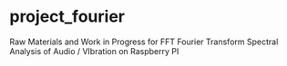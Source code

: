 # project_fourier
Raw Materials and Work in Progress for FFT Fourier Transform Spectral Analysis of Audio / VIbration on Raspberry PI
